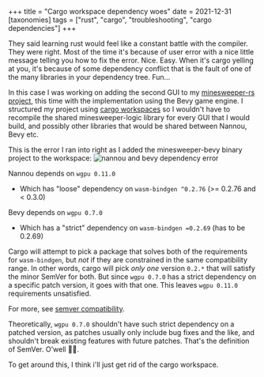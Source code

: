 +++
title = "Cargo workspace dependency woes"
date = 2021-12-31
[taxonomies]
tags = ["rust", "cargo", "troubleshooting", "cargo dependencies"]
+++

They said learning rust would feel like a constant battle with the compiler. They were right. Most of the time it's because of user error with a nice little message telling you how to fix the error. Nice. Easy.
When it's cargo yelling at you, it's because of some dependency conflict that is the fault of one of the many libraries in your dependency tree. Fun...

In this case I was working on adding the second GUI to my [minesweeper-rs project](https://github.com/YaroBear/minesweeper-rs), this time with the implementation using the Bevy game engine. I structured my project using [cargo workspaces](https://doc.rust-lang.org/book/ch14-03-cargo-workspaces.html) so I wouldn't have to recompile the shared minesweeper-logic library for every GUI that I would build, and possibly other libraries that would be shared between Nannou, Bevy etc.

This is the error I ran into right as I added the minesweeper-bevy binary project to the workspace:
![nannou and bevy dependency error](/images/cargo_workspace_woes/nannou_bevy_error.png)

Nannou depends on `wgpu 0.11.0`
- Which has "loose" dependency on `wasm-bindgen ^0.2.76` (>= 0.2.76 and < 0.3.0)
  
Bevy depends on `wgpu 0.7.0`
- Which has a "strict" dependency on `wasm-bindgen =0.2.69` (has to be 0.2.69)

Cargo will attempt to pick a package that solves both of the requirements for `wasm-bindgen`, but *not* if they are constrained in the same compatibility range. In other words, cargo will pick *only one* version `0.2.*` that will satisfy the minor SemVer for both. But since `wgpu 0.7.0` has a strict dependency on a specific patch version, it goes with that one. This leaves `wgpu 0.11.0` requirements unsatisfied.

For more, see [semver compatibility](https://doc.rust-lang.org/cargo/reference/resolver.html#semver-compatibility).

Theoretically, `wgpu 0.7.0` shouldn't have such strict dependency on a patched version, as patches usually only include bug fixes and the like, and shouldn't break existing features with future patches. That's the definition of SemVer. O'well 🤷‍♂️.

To get around this, I think i'll just get rid of the cargo workspace.